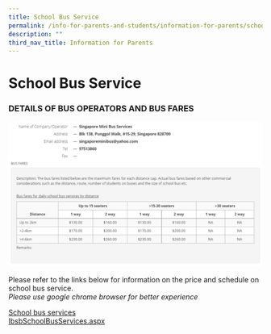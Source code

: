 ```yaml
---
title: School Bus Service
permalink: /info-for-parents-and-students/information-for-parents/school-bus-service/
description: ""
third_nav_title: Information for Parents
---
```


# **School Bus Service**

###  DETAILS OF BUS OPERATORS AND BUS FARES

![](/images/school%20bus.png)

Please refer to the links below for information on the price and schedule on school bus service.   
_Please use google chrome browser for better experience_  

[School bus services](https://www.moe.gov.sg/school-bus-services)  
[IbsbSchoolBusServices.aspx](https://schadmsvc.moe.gov.sg/moeibsb/IbsbSchoolBusServices.aspx)